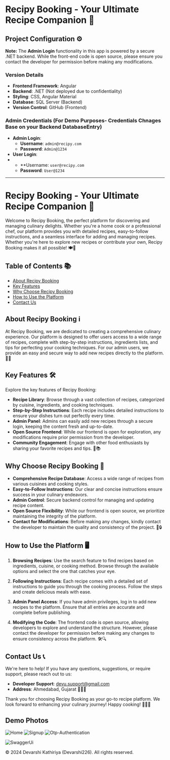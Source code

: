 # Recipy Booking - Your Ultimate Recipe Companion 🍳

## Project Configuration ⚙️

**Note:** The **Admin Login** functionality in this app is powered by a secure .NET backend. While the front-end code is open source, please ensure you contact the developer for permission before making any modifications.

### Version Details
- **Frontend Framework**: Angular
- **Backend**: .NET (Not deployed due to confidentiality)
- **Styling**: CSS, Angular Material
- **Database**: SQL Server (Backend)
- **Version Control**: GitHub (Frontend)

### Admin Credentials (For Demo Purposes- Credentials Chnages Base on your Backend DatabaseEntry)
- **Admin Login**:
  - **Username**: `admin@recipy.com`
  - **Password**: `Admin@1234`
- **User Login**:
- - **Username: `user@recipy.com`
  - **Password**: `User@1234`

---

# Recipy Booking - Your Ultimate Recipe Companion 🍳

Welcome to Recipy Booking, the perfect platform for discovering and managing culinary delights. Whether you're a home cook or a professional chef, our platform provides you with detailed recipes, easy-to-follow instructions, and a seamless interface for adding and managing recipes. Whether you're here to explore new recipes or contribute your own, Recipy Booking makes it all possible! 🍽️📖

## Table of Contents 📚

- [About Recipy Booking](#about-recipy-booking)
- [Key Features](#key-features)
- [Why Choose Recipy Booking](#why-choose-recipy-booking)
- [How to Use the Platform](#how-to-use-the-platform)
- [Contact Us](#contact-us)

## About Recipy Booking ℹ️

At Recipy Booking, we are dedicated to creating a comprehensive culinary experience. Our platform is designed to offer users access to a wide range of recipes, complete with step-by-step instructions, ingredients lists, and tips for perfecting your cooking techniques. For our admin users, we provide an easy and secure way to add new recipes directly to the platform. 🎂🥗

## Key Features 🛠️

Explore the key features of Recipy Booking:

- **Recipe Library**: Browse through a vast collection of recipes, categorized by cuisine, ingredients, and cooking techniques.
- **Step-by-Step Instructions**: Each recipe includes detailed instructions to ensure your dishes turn out perfectly every time.
- **Admin Panel**: Admins can easily add new recipes through a secure login, keeping the content fresh and up-to-date.
- **Open Source Frontend**: While our frontend is open for exploration, any modifications require prior permission from the developer.
- **Community Engagement**: Engage with other food enthusiasts by sharing your favorite recipes and tips. 🍜📚

## Why Choose Recipy Booking 🌟

- **Comprehensive Recipe Database**: Access a wide range of recipes from various cuisines and cooking styles.
- **Easy-to-Follow Instructions**: Our clear and concise instructions ensure success in your culinary endeavors.
- **Admin Control**: Secure backend control for managing and updating recipe content.
- **Open Source Flexibility**: While our frontend is open source, we prioritize maintaining the integrity of the platform.
- **Contact for Modifications**: Before making any changes, kindly contact the developer to maintain the quality and consistency of the project. 🍲🔒

## How to Use the Platform 🖥️

1. **Browsing Recipes**: Use the search feature to find recipes based on ingredients, cuisine, or cooking method. Browse through the available options and select the one that catches your eye.

2. **Following Instructions**: Each recipe comes with a detailed set of instructions to guide you through the cooking process. Follow the steps and create delicious meals with ease.

3. **Admin Panel Access**: If you have admin privileges, log in to add new recipes to the platform. Ensure that all entries are accurate and complete before publishing.

4. **Modifying the Code**: The frontend code is open source, allowing developers to explore and understand the structure. However, please contact the developer for permission before making any changes to ensure consistency across the platform. 🛠️🔍

## Contact Us 📞

We're here to help! If you have any questions, suggestions, or require support, please reach out to us:

- **Developer Support**: [devu.support@gmail.com](mailto:devu.support@gmail.com)
- **Address**: Ahmedabad, Gujarat 📮📞🏢

Thank you for choosing Recipy Booking as your go-to recipe platform. We look forward to enhancing your culinary journey! Happy cooking! 🍳🥘🌟


## Demo Photos

![Home]()
![Signup](https://github.com/Devarshi226/Recipe-book/blob/3657c493870bb5970ea790656ab8043b9220264e/src/assets/screenshots/screencapture-localhost-4200-signup-2024-08-18-22_32_28.png)
![Otp-Authentication](https://github.com/Devarshi226/Recipe-book/blob/3657c493870bb5970ea790656ab8043b9220264e/src/assets/screenshots/otp.png)

![SwaggerUi](https://github.com/Devarshi226/Recipe-book/blob/3657c493870bb5970ea790656ab8043b9220264e/src/assets/screenshots/screencapture-localhost-7249-swagger-index-html-2024-08-18-22_49_58.png)


© 2024 Devarshi Kathiriya (Devarshi226). All rights reserved.
